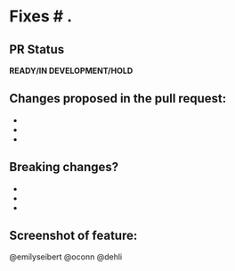 # Fixes # .

## PR Status

**READY/IN DEVELOPMENT/HOLD**

## Changes proposed in the pull request:
-
-
-

## Breaking changes?
-
-
-

## Screenshot of feature:


@emilyseibert @oconn @dehli
